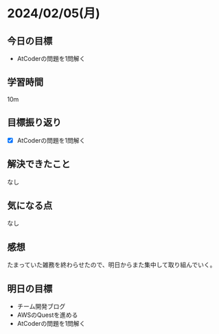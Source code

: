 # 2024/02/05(月)

## 今日の目標
* AtCoderの問題を1問解く

## 学習時間
10m

## 目標振り返り
* [x] AtCoderの問題を1問解く

## 解決できたこと
なし

## 気になる点
なし

## 感想
たまっていた雑務を終わらせたので、明日からまた集中して取り組んでいく。

## 明日の目標
* チーム開発ブログ
* AWSのQuestを進める
* AtCoderの問題を1問解く